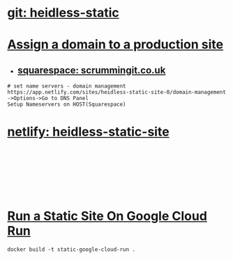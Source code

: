 
# [git: heidless-static](https://github.com/heidless-stillwater/heidless-static)

# [Assign a domain to a production site](https://docs.netlify.com/domains-https/custom-domains/#assign-a-domain-to-a-production-site)
- ## [squarespace: scrummingit.co.uk](https://account.squarespace.com/domains/managed/scrummingit.co.uk)
```
# set name servers - domain management
https://app.netlify.com/sites/heidless-static-site-0/domain-management
->Options->Go to DNS Panel
Setup Nameservers on HOST(Squarespace)

```

# [netlify: heidless-static-site](https://app.netlify.com/sites/heidless-static-site-0/overview)







<br />
<br />
<br />
<br />
<br />
<br />

# [Run a Static Site On Google Cloud Run](https://medium.com/google-cloud/how-to-run-a-static-site-on-google-cloud-run-345713ca4b40)
```
docker build -t static-google-cloud-run .

```